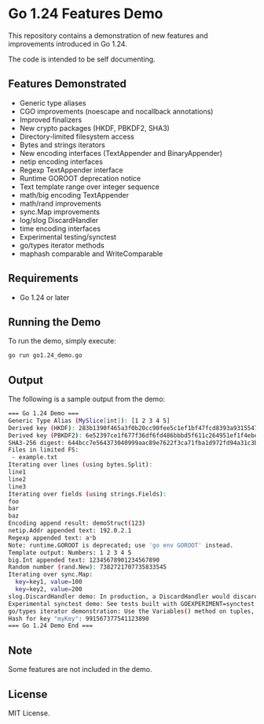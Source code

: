 # Go 1.24 Features Demo

This repository contains a demonstration of new features and improvements introduced in Go 1.24.

The code is intended to be self documenting.

## Features Demonstrated

- Generic type aliases
- CGO improvements (noescape and nocallback annotations)
- Improved finalizers
- New crypto packages (HKDF, PBKDF2, SHA3)
- Directory-limited filesystem access
- Bytes and strings iterators
- New encoding interfaces (TextAppender and BinaryAppender)
- netip encoding interfaces
- Regexp TextAppender interface
- Runtime GOROOT deprecation notice
- Text template range over integer sequence
- math/big encoding TextAppender
- math/rand improvements
- sync.Map improvements
- log/slog DiscardHandler
- time encoding interfaces
- Experimental testing/synctest
- go/types iterator methods
- maphash comparable and WriteComparable

## Requirements

- Go 1.24 or later

## Running the Demo

To run the demo, simply execute:

```bash
go run go1.24_demo.go
```

## Output

The following is a sample output from the demo:

```bash
=== Go 1.24 Demo ===
Generic Type Alias (MySlice[int]): [1 2 3 4 5]
Derived key (HKDF): 283b1390f465a3f0b20cc90fee5c1ef1bf47fcd8393a9315547d1c63911c5b31
Derived key (PBKDF2): 6e52397ce1f677f36df6fd486bbbd5f611c264951ef1f4ebecaf1140a614d05e
SHA3-256 digest: 644bcc7e564373040999aac89e7622f3ca71fba1d972fd94a31c3bfbf24e3938
Files in limited FS:
 - example.txt
Iterating over lines (using bytes.Split):
line1
line2
line3
Iterating over fields (using strings.Fields):
foo
bar
baz
Encoding append result: demoStruct(123)
netip.Addr appended text: 192.0.2.1
Regexp appended text: a*b
Note: runtime.GOROOT is deprecated; use 'go env GOROOT' instead.
Template output: Numbers: 1 2 3 4 5 
big.Int appended text: 12345678901234567890
Random number (rand.New): 7382721707735833545
Iterating over sync.Map:
  key=key1, value=100
  key=key2, value=200
slog.DiscardHandler demo: In production, a DiscardHandler would discard logs.
Experimental synctest demo: See tests built with GOEXPERIMENT=synctest for usage.
go/types iterator demonstration: Use the Variables() method on tuples, etc.
Hash for key "myKey": 991567377541123890
=== Go 1.24 Demo End ===
```

## Note

Some features are not included in the demo.

## License

MIT License.
